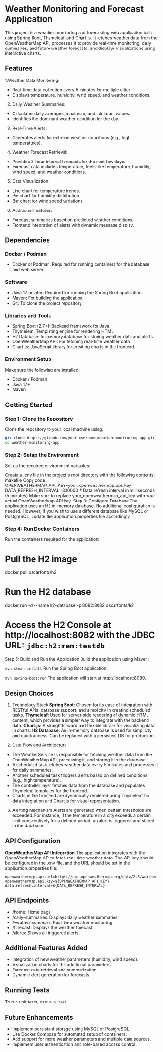 # Weather Monitoring and Forecast Application

This project is a weather monitoring and forecasting web application built using Spring Boot, Thymeleaf, and Chart.js. It fetches weather data from the OpenWeatherMap API, processes it to provide real-time monitoring, daily summaries, and future weather forecasts, and displays visualizations using interactive charts.

## Features
1.Weather Data Monitoring:

- Real-time data collection every 5 minutes for multiple cities.
- Displays temperature, humidity, wind speed, and weather conditions.
2. Daily Weather Summaries:

- Calculates daily averages, maximum, and minimum values.
- Identifies the dominant weather condition for the day.
3. Real-Time Alerts:

- Generates alerts for extreme weather conditions (e.g., high temperatures).
4. Weather Forecast Retrieval:

- Provides 3-hour interval forecasts for the next few days.
- Forecast data includes temperature, feels-like temperature, humidity, wind speed, and weather conditions.
5. Data Visualization:

- Line chart for temperature trends.
- Pie chart for humidity distribution.
- Bar chart for wind speed variations.
6. Additional Features:

- Forecast summaries based on predicted weather conditions.
- Frontend integration of alerts with dynamic message display.

## Dependencies

### Docker / Podman
- Docker or Podman: Required for running containers for the database and web server.

### Software
- Java 17 or later: Required for running the Spring Boot application.
- Maven: For building the application.
- Git: To clone the project repository.

### Libraries and Tools
- Spring Boot (2.7+): Backend framework for Java.
- Thymeleaf: Templating engine for rendering HTML.
- H2 Database: In-memory database for storing weather data and alerts.
- OpenWeatherMap API: For fetching real-time weather data.
- Chart.js: JavaScript library for creating charts in the frontend.

### Environment Setup
Make sure the following are installed:
- Docker / Podman
- Java 17+
- Maven

## Getting Started

### Step 1: Clone the Repository
Clone the repository to your local machine using:
```bash
git clone https://github.com/your-username/weather-monitoring-app.git
cd weather-monitoring-app
```

### Step 2: Setup the Environment
Set up the required environment variables:

Create a .env file in the project's root directory with the following contents:
makefile
Copy code
OPENWEATHERMAP_API_KEY=your_openweathermap_api_key
DATA_REFRESH_INTERVAL=300000 # Data refresh interval in milliseconds (5 minutes)
Make sure to replace your_openweathermap_api_key with your actual OpenWeatherMap API key.
Step 3: Configure Database
The application uses an H2 in-memory database. No additional configuration is needed. However, if you wish to use a different database like MySQL or PostgreSQL, update the application.properties file accordingly.

### Step 4: Run Docker Containers
Run the containers required for the application:

# Pull the H2 image
docker pull oscarfonts/h2

# Run the H2 database
docker run -d --name h2-database -p 8082:8082 oscarfonts/h2

# Access the H2 Console at http://localhost:8082 with the JDBC URL: `jdbc:h2:mem:testdb`
Step 5: Build and Run the Application
Build the application using Maven:

`mvn clean install`
Run the Spring Boot application:

`mvn spring-boot:run`
The application will start at http://localhost:8080.

## Design Choices
1. Technology Stack
**Spring Boot**: Chosen for its ease of integration with RESTful APIs, database support, and simplicity in creating scheduled tasks.
**Thymeleaf**: Used for server-side rendering of dynamic HTML content, which provides a simpler way to integrate with the backend data.
**Chart.js**: A straightforward and flexible library for visualizing data in charts.
**H2 Database**: An in-memory database is used for simplicity and quick access. Can be replaced with a persistent DB for production.

2. Data Flow and Architecture
- The WeatherService is responsible for fetching weather data from the OpenWeatherMap API, processing it, and storing it in the database.
- A scheduled task fetches weather data every 5 minutes and processes it for daily summaries.
- Another scheduled task triggers alerts based on defined conditions (e.g., high temperature).
- The controller layer fetches data from the database and populates Thymeleaf templates for the frontend.
- Charts in the frontend are dynamically rendered using Thymeleaf for data integration and Chart.js for visual representation.

3. Alerting Mechanism
Alerts are generated when certain thresholds are exceeded. For instance, if the temperature in a city exceeds a certain limit consecutively for a defined period, an alert is triggered and stored in the database.

## API Configuration
**OpenWeatherMap API Integration**
The application integrates with the OpenWeatherMap API to fetch real-time weather data. The API key should be configured in the .env file, and the URL should be set in the application.properties file:
```shell
openweathermap.api.url=https://api.openweathermap.org/data/2.5/weather
openweathermap.api.key=${OPENWEATHERMAP_API_KEY}
data.refresh.interval=${DATA_REFRESH_INTERVAL}
```
## API Endpoints 
- /home: Home page
- /daily-summaries: Displays daily weather summaries.
- /weather-summary: Real-time weather monitoring.
- /forecast: Displays the weather forecast.
- /alerts: Shows all triggered alerts.

## Additional Features Added
- Integration of new weather parameters (humidity, wind speed).
- Visualization charts for the additional parameters.
- Forecast data retrieval and summarization.
- Dynamic alert generation for forecasts.

## Running Tests
To run unit tests, use:
`mvn test`

## Future Enhancements 
- Implement persistent storage using MySQL or PostgreSQL.
- Use Docker Compose for automated setup of containers.
- Add support for more weather parameters and multiple data sources.
- Implement user authentication and role-based access control.